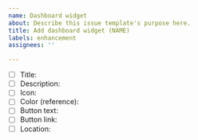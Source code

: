 ```yaml
---
name: Dashboard widget
about: Describe this issue template's purpose here.
title: Add dashboard widget (NAME)
labels: enhancement
assignees: ''

---
```


- [ ] Title: 
- [ ] Description: 
- [ ] Icon: 
- [ ] Color (reference): 
- [ ] Button text: 
- [ ] Button link: 
- [ ] Location:
